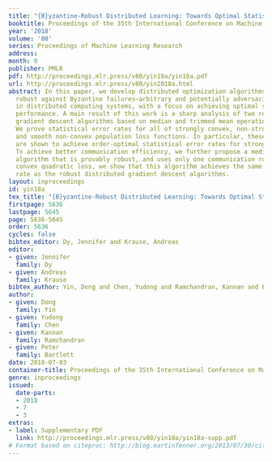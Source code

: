 ```yaml
---
title: "{B}yzantine-Robust Distributed Learning: Towards Optimal Statistical Rates"
booktitle: Proceedings of the 35th International Conference on Machine Learning
year: '2018'
volume: '80'
series: Proceedings of Machine Learning Research
address: 
month: 0
publisher: PMLR
pdf: http://proceedings.mlr.press/v80/yin18a/yin18a.pdf
url: http://proceedings.mlr.press/v80/yin2018a.html
abstract: In this paper, we develop distributed optimization algorithms that are provably
  robust against Byzantine failures—arbitrary and potentially adversarial behavior,
  in distributed computing systems, with a focus on achieving optimal statistical
  performance. A main result of this work is a sharp analysis of two robust distributed
  gradient descent algorithms based on median and trimmed mean operations, respectively.
  We prove statistical error rates for all of strongly convex, non-strongly convex,
  and smooth non-convex population loss functions. In particular, these algorithms
  are shown to achieve order-optimal statistical error rates for strongly convex losses.
  To achieve better communication efficiency, we further propose a median-based distributed
  algorithm that is provably robust, and uses only one communication round. For strongly
  convex quadratic loss, we show that this algorithm achieves the same optimal error
  rate as the robust distributed gradient descent algorithms.
layout: inproceedings
id: yin18a
tex_title: "{B}yzantine-Robust Distributed Learning: Towards Optimal Statistical Rates"
firstpage: 5636
lastpage: 5645
page: 5636-5645
order: 5636
cycles: false
bibtex_editor: Dy, Jennifer and Krause, Andreas
editor:
- given: Jennifer
  family: Dy
- given: Andreas
  family: Krause
bibtex_author: Yin, Dong and Chen, Yudong and Ramchandran, Kannan and Bartlett, Peter
author:
- given: Dong
  family: Yin
- given: Yudong
  family: Chen
- given: Kannan
  family: Ramchandran
- given: Peter
  family: Bartlett
date: 2018-07-03
container-title: Proceedings of the 35th International Conference on Machine Learning
genre: inproceedings
issued:
  date-parts:
  - 2018
  - 7
  - 3
extras:
- label: Supplementary PDF
  link: http://proceedings.mlr.press/v80/yin18a/yin18a-supp.pdf
# Format based on citeproc: http://blog.martinfenner.org/2013/07/30/citeproc-yaml-for-bibliographies/
---
```

